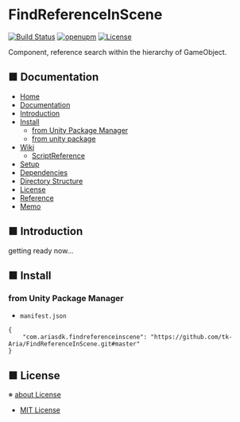 # FindReferenceInScene

[![Build Status](https://img.shields.io/badge/build-passing-brightgreen)](#)
[![openupm](https://img.shields.io/npm/v/com.ariasdk.findreferenceinscene?label=openupm&registry_uri=https://package.openupm.com)](https://openupm.com/packages/com.ariasdk.findreferenceinscene/)
[![License](https://img.shields.io/badge/license-MIT-green)](LICENSE)

Component, reference search within the hierarchy of GameObject.

<!-- Badges: https://shields.io/ -->
<!-- Reference -->
<!-- https://kakakakakku.hatenablog.com/entry/2018/08/08/200903 -->

<!-- Code Quality: https://app.codacy.com/ -->
<!-- https://srz-zumix.blogspot.com/2018/07/cireview-codacy.html-->

<!-- OTHER LICENSE -->
<!-- BSD [![License](https://img.shields.io/badge/license-BSD--3%20clause-blue.svg)](LICENSE) -->
<!-- Apache2 [![License](https://img.shields.io/badge/license-Apache%202-blue.svg)](LICENSE) -->
<!-- GPL [![License](https://img.shields.io/badge/license-GPL-blue.svg)](LICENSE) -->

<!-- [![Coverity Scan](https://scan.coverity.com/projects/4884/badge.svg)](https://scan.coverity.com/projects/glfw-glfw) -->
<!-- [![chat](https://badges.gitter.im/LLGL-Project/LLGL.svg)]() -->

## ■ Documentation

* [Home](#boilerplate-unitypackage)
* [Documentation](#-documentation)
* [Introduction](#-introduction)
* [Install](#-directory-structure)
  * [from Unity Package Manager](#from-unity-package-manager)
  * [from unity package](#from-unity-package)
* [Wiki](#-wiki)
  * [ScriptReference](#script-reference)
* [Setup](#-setup)
* [Dependencies](#-dependencies)
* [Directory Structure](#-directory-structure)
* [License](#-license)
* [Reference](#-reference)
* [Memo](#-memo)

## ■ Introduction

<!-- edit introduction. -->

getting ready now...

## ■ Install

### from Unity Package Manager

- `manifest.json`

```
{
    "com.ariasdk.findreferenceinscene": "https://github.com/tk-Aria/FindReferenceInScene.git#master" 
}
```

## ■ License
※ [about License](https://qiita.com/tukiyo3/items/58b8b3f51e9dc8e96886)

- [MIT License](./LICENSE)
